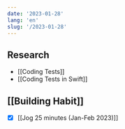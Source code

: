 ```yaml
---
date: '2023-01-28'
lang: 'en'
slug: '/2023-01-28'
---
```


## Research

- [[Coding Tests]]
- [[Coding Tests in Swift]]

## [[Building Habit]]

- [x] [[Jog 25 minutes (Jan-Feb 2023)]]
